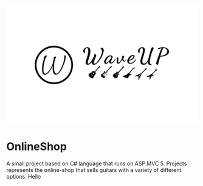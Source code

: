 ![](Логотип.png)
# OnlineShop
A small project based on C# language that runs on ASP.MVC 5.
Projects represents the online-shop that sells guitars with a variety of different options. 
Hello